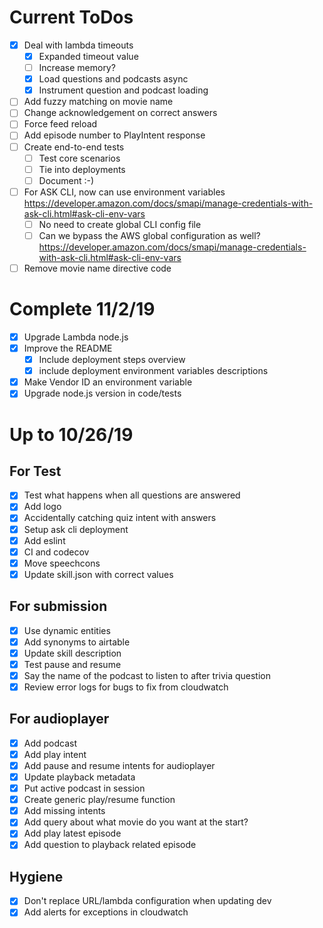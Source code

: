 # Current ToDos
- [X] Deal with lambda timeouts
  - [X] Expanded timeout value
  - [ ] Increase memory?
  - [X] Load questions and podcasts async
  - [X] Instrument question and podcast loading
- [ ] Add fuzzy matching on movie name
- [ ] Change acknowledgement on correct answers
- [ ] Force feed reload
- [ ] Add episode number to PlayIntent response
- [ ] Create end-to-end tests
  - [ ] Test core scenarios
  - [ ] Tie into deployments
  - [ ] Document :-)
- [ ] For ASK CLI, now can use environment variables https://developer.amazon.com/docs/smapi/manage-credentials-with-ask-cli.html#ask-cli-env-vars
  - [ ] No need to create global CLI config file
  - [ ] Can we bypass the AWS global configuration as well? https://developer.amazon.com/docs/smapi/manage-credentials-with-ask-cli.html#ask-cli-env-vars
- [ ] Remove movie name directive code

# Complete 11/2/19
- [X] Upgrade Lambda node.js
- [X] Improve the README
  - [X] Include deployment steps overview
  - [X] include deployment environment variables descriptions
- [X] Make Vendor ID an environment variable
- [X] Upgrade node.js version in code/tests

# Up to 10/26/19
## For Test
- [X] Test what happens when all questions are answered
- [X] Add logo
- [X] Accidentally catching quiz intent with answers
- [X] Setup ask cli deployment
- [X] Add eslint
- [X] CI and codecov
- [X] Move speechcons
- [X] Update skill.json with correct values

## For submission
- [X] Use dynamic entities
- [X] Add synonyms to airtable
- [X] Update skill description
- [X] Test pause and resume
- [X] Say the name of the podcast to listen to after trivia question
- [X] Review error logs for bugs to fix from cloudwatch

## For audioplayer
- [X] Add podcast
- [X] Add play intent
- [X] Add pause and resume intents for audioplayer
- [X] Update playback metadata
- [X] Put active podcast in session
- [X] Create generic play/resume function
- [X] Add missing intents
- [X] Add query about what movie do you want at the start?
- [X] Add play latest episode
- [X] Add question to playback related episode

## Hygiene
- [X] Don't replace URL/lambda configuration when updating dev
- [X] Add alerts for exceptions in cloudwatch
